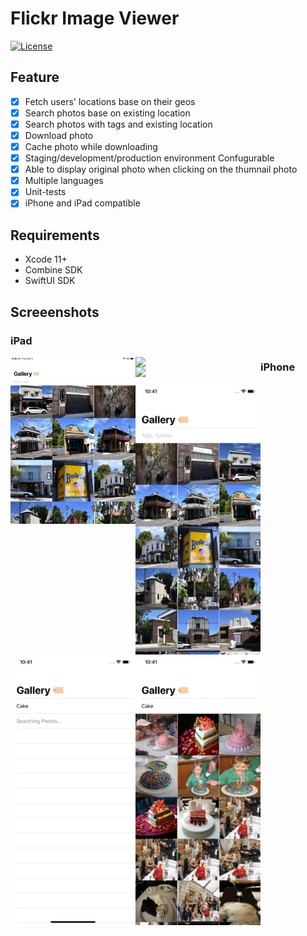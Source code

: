 # Flickr Image Viewer

[![License](https://img.shields.io/cocoapods/l/mobile-ios-hui.svg?style=flat)](https://cocoapods.org/pods/mobile-ios-hui)


## Feature

- [x] Fetch users' locations base on their geos
- [x] Search photos base on existing location
- [x] Search photos with tags and existing location
- [x] Download photo
- [x] Cache photo while downloading 
- [x] Staging/development/production environment Confugurable 
- [x] Able to display original photo when clicking on the thumnail photo
- [x] Multiple languages
- [x] Unit-tests
- [x] iPhone and iPad compatible

## Requirements

- Xcode 11+
- Combine SDK
- SwiftUI SDK

## Screeenshots

### iPad

<img align="left" src="screenshots/Simulator Screen Shot - iPad Pro (9.7-inch) - 2020-08-13 at 10.38.13.png" width=200 >
<img align="left" src="screenshots/Simulator Screen Shot - iPad Pro (9.7-inch) - 2020-08-13 at 10.38.37.png" width=200 >
<img align="left" src="screenshots/Simulator Screen Shot - iPad Pro (9.7-inch) - 2020-08-13 at 10.38.22.png" width=200 >

### iPhone

<img align="left" src="screenshots/Simulator Screen Shot - iPhone 11 - 2020-08-13 at 10.41.15.png" width=200 >
<img align="left" src="screenshots/Simulator Screen Shot - iPhone 11 - 2020-08-13 at 10.41.21.png" width=200 >
<img align="left" src="screenshots/Simulator Screen Shot - iPhone 11 - 2020-08-13 at 10.41.29.png" width=200 >

